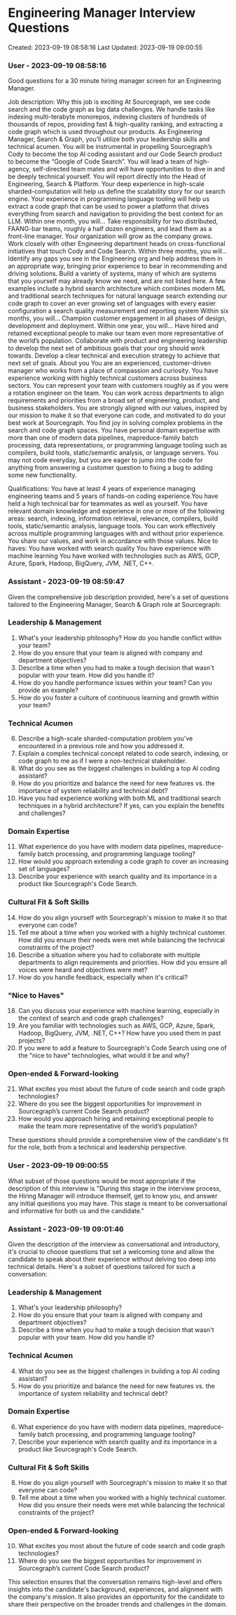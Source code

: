 # Engineering Manager Interview Questions

Created: 2023-09-19 08:58:16
Last Updated: 2023-09-19 09:00:55

### User - 2023-09-19 08:58:16

Good questions for a 30 minute hiring manager screen for an Engineering Manager. 

Job description:
Why this job is exciting
At Sourcegraph, we see code search and the code graph as big data challenges. We handle tasks like indexing multi-terabyte monorepos, indexing clusters of hundreds of thousands of repos, providing fast & high-quality ranking, and extracting a code graph which is used throughout our products. 
As Engineering Manager, Search & Graph, you’ll utilize both your leadership skills and technical acumen. You will be instrumental in propelling Sourcegraph’s Cody  to become the top AI coding assistant and our Code Search product to become the “Google of Code Search”. You will lead a team of high-agency, self-directed team mates and  will have opportunities to dive in and be deeply technical yourself. You will report directly into the Head of Engineering, Search & Platform. 
Your deep experience in high-scale sharded-computation will help us define the scalability story for our search engine. Your experience in programming language tooling will help us extract a code graph that can be used to power a platform that drives everything from search and navigation to providing the best context for an LLM. 
Within one month, you will…
Take responsibility for two distributed, FAANG-bar teams, roughly a half dozen engineers, and lead them as a front-line manager. Your organization will grow as the company grows.
Work closely with other Engineering department heads on cross-functional initiatives that touch Cody and Code Search. 
Within three months, you will…
Identify any gaps you see in the Engineering org and help address them in an appropriate way, bringing prior experience to bear in recommending and driving solutions.
Build a variety of systems, many of which are systems that you yourself may already know we need, and are not listed here. A few examples include
a hybrid search architecture which combines modern ML and traditional search techniques for natural language search
extending our code graph to cover an ever growing set of languages with every easier configuration
a search quality measurement and reporting system
Within six months, you will…
Champion customer engagement in all phases of design, development and deployment. 
Within one year, you will…
Have hired and retained exceptional people to make our team even more representative of the world’s population.
Collaborate with product and engineering leadership to develop the next set of ambitious goals that your org should work towards.
Develop a clear technical and execution strategy to achieve that next set of goals.
About you 
You are an experienced, customer-driven manager who works from a place of compassion and curiosity. You have experience working with highly technical customers across business sectors. You can represent your team with customers roughly as if you were a rotation engineer on the team. You can work across departments to align requirements and priorities from a broad set of engineering, product, and business stakeholders. You are strongly aligned with our values, inspired by our mission to make it so that everyone can code, and motivated to do your best work at Sourcegraph.
You find joy in solving complex problems in the search and code graph spaces. You have personal domain expertise with more than one of modern data pipelines, mapreduce-family batch processing, data representations, or programming language tooling such as compilers, build tools, static/semantic analysis, or language servers. You may not code everyday, but you are eager to jump into the code for anything from answering a customer question to fixing a bug to adding some new functionality. 


Qualifications:
You have at least 4 years of experience managing engineering teams and 5 years of hands-on coding experience.You have held a high technical bar for teammates as well as yourself.
You have relevant domain knowledge and experience in one or more of the following areas: search, indexing, information retrieval, relevance, compilers, build tools, static/semantic analysis, language tools.
You can work effectively across multiple programming languages with and without prior experience.
You share our values, and work in accordance with those values.
Nice to haves:
You have worked with search quality
You have experience with machine learning
You have worked with technologies such as AWS, GCP, Azure, Spark, Hadoop, BigQuery, JVM, .NET, C++.


### Assistant - 2023-09-19 08:59:47

Given the comprehensive job description provided, here's a set of questions tailored to the Engineering Manager, Search & Graph role at Sourcegraph:

### Leadership & Management
1. What's your leadership philosophy? How do you handle conflict within your team?
2. How do you ensure that your team is aligned with company and department objectives?
3. Describe a time when you had to make a tough decision that wasn't popular with your team. How did you handle it?
4. How do you handle performance issues within your team? Can you provide an example?
5. How do you foster a culture of continuous learning and growth within your team?

### Technical Acumen
6. Describe a high-scale sharded-computation problem you've encountered in a previous role and how you addressed it.
7. Explain a complex technical concept related to code search, indexing, or code graph to me as if I were a non-technical stakeholder.
8. What do you see as the biggest challenges in building a top AI coding assistant?
9. How do you prioritize and balance the need for new features vs. the importance of system reliability and technical debt?
10. Have you had experience working with both ML and traditional search techniques in a hybrid architecture? If yes, can you explain the benefits and challenges?

### Domain Expertise
11. What experience do you have with modern data pipelines, mapreduce-family batch processing, and programming language tooling?
12. How would you approach extending a code graph to cover an increasing set of languages?
13. Describe your experience with search quality and its importance in a product like Sourcegraph's Code Search.

### Cultural Fit & Soft Skills
14. How do you align yourself with Sourcegraph's mission to make it so that everyone can code?
15. Tell me about a time when you worked with a highly technical customer. How did you ensure their needs were met while balancing the technical constraints of the project?
16. Describe a situation where you had to collaborate with multiple departments to align requirements and priorities. How did you ensure all voices were heard and objectives were met?
17. How do you handle feedback, especially when it's critical?

### "Nice to Haves"
18. Can you discuss your experience with machine learning, especially in the context of search and code graph challenges?
19. Are you familiar with technologies such as AWS, GCP, Azure, Spark, Hadoop, BigQuery, JVM, .NET, C++? How have you used them in past projects?
20. If you were to add a feature to Sourcegraph's Code Search using one of the "nice to have" technologies, what would it be and why?

### Open-ended & Forward-looking
21. What excites you most about the future of code search and code graph technologies?
22. Where do you see the biggest opportunities for improvement in Sourcegraph’s current Code Search product?
23. How would you approach hiring and retaining exceptional people to make the team more representative of the world’s population?

These questions should provide a comprehensive view of the candidate's fit for the role, both from a technical and leadership perspective.

### User - 2023-09-19 09:00:55

What subset of those questions would be most appropriate if the description of this interview is "During this stage in the interview process, the Hiring Manager will introduce themself, get to know you, and answer any initial questions you may have. This stage is meant to be conversational and informative for both us and the candidate."

### Assistant - 2023-09-19 09:01:46

Given the description of the interview as conversational and introductory, it's crucial to choose questions that set a welcoming tone and allow the candidate to speak about their experience without delving too deep into technical details. Here's a subset of questions tailored for such a conversation:

### Leadership & Management
1. What's your leadership philosophy?
2. How do you ensure that your team is aligned with company and department objectives?
3. Describe a time when you had to make a tough decision that wasn't popular with your team. How did you handle it?

### Technical Acumen
4. What do you see as the biggest challenges in building a top AI coding assistant?
5. How do you prioritize and balance the need for new features vs. the importance of system reliability and technical debt?

### Domain Expertise
6. What experience do you have with modern data pipelines, mapreduce-family batch processing, and programming language tooling?
7. Describe your experience with search quality and its importance in a product like Sourcegraph's Code Search.

### Cultural Fit & Soft Skills
8. How do you align yourself with Sourcegraph's mission to make it so that everyone can code?
9. Tell me about a time when you worked with a highly technical customer. How did you ensure their needs were met while balancing the technical constraints of the project?

### Open-ended & Forward-looking
10. What excites you most about the future of code search and code graph technologies?
11. Where do you see the biggest opportunities for improvement in Sourcegraph’s current Code Search product?

This selection ensures that the conversation remains high-level and offers insights into the candidate's background, experiences, and alignment with the company's mission. It also provides an opportunity for the candidate to share their perspective on the broader trends and challenges in the domain.

